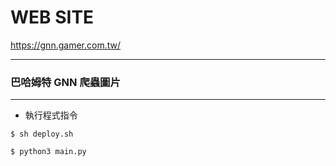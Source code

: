 # WEB SITE

https://gnn.gamer.com.tw/

----------

### 巴哈姆特 GNN 爬蟲圖片

---------

* 執行程式指令

``$ sh deploy.sh``

``$ python3 main.py``